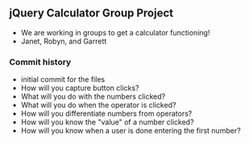 ## jQuery Calculator Group Project
* We are working in groups to get a calculator functioning!
* Janet, Robyn, and Garrett
### Commit history
* initial commit for the files
* How will you capture button clicks?
* What will you do with the numbers clicked?
* What will you do when the operator is clicked?
* How will you differentiate numbers from operators?
* How will you know the "value" of a number clicked?
* How will you know when a user is done entering the first number?